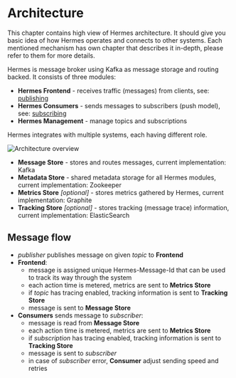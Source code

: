 # Architecture

This chapter contains high view of Hermes architecture. It should give you basic idea of how Hermes operates and connects
to other systems. Each mentioned mechanism has own chapter that describes it in-depth, please refer to them for more
details.

Hermes is message broker using Kafka as message storage and routing backed. It consists of three modules:

* **Hermes Frontend** - receives traffic (messages) from clients, see: [publishing](../user/publishing.md)
* **Hermes Consumers** - sends messages to subscribers (push model), see: [subscribing](../user/subscribing.md)
* **Hermes Management** - manage topics and subscriptions

Hermes integrates with multiple systems, each having different role.

![Architecture overview](../img/architecture-overview.png)

* **Message Store** - stores and routes messages, current implementation: Kafka
* **Metadata Store** - shared metadata storage for all Hermes modules, current implementation: Zookeeper
* **Metrics Store** *[optional]* - stores metrics gathered by Hermes, current implementation: Graphite
* **Tracking Store** *[optional]* - stores tracking (message trace) information, current implementation: ElasticSearch

## Message flow

* *publisher* publishes message on given *topic* to **Frontend**
* **Frontend**:
    * message is assigned unique Hermes-Message-Id that can be used to track its way through the system
    * each action time is metered, metrics are sent to **Metrics Store**
    * if *topic* has tracing enabled, tracking information is sent to **Tracking Store**
    * message is sent to **Message Store**
* **Consumers** sends message to *subscriber*:
    * message is read from **Message Store**
    * each action time is metered, metrics are sent to **Metrics Store**
    * if *subscription* has tracing enabled, tracking information is sent to **Tracking Store**
    * message is sent to *subscriber*
    * in case of *subscriber* error, **Consumer** adjust sending speed and retries
